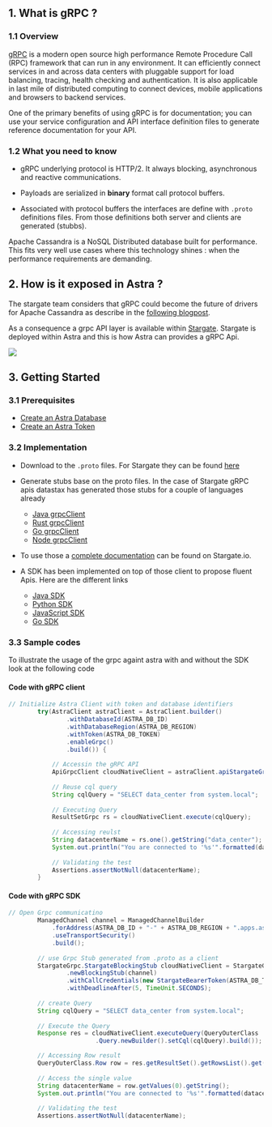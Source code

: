 
## 1. What is gRPC ?

### 1.1 Overview

[gRPC](http://grpc.io) is a modern open source high performance Remote Procedure Call (RPC) framework that can run in any environment. It can efficiently connect services in and across data centers with pluggable support for load balancing, tracing, health checking and authentication. It is also applicable in last mile of distributed computing to connect devices, mobile applications and browsers to backend services.

One of the primary benefits of using gRPC is for documentation; you can use your service configuration and API interface definition files to generate reference documentation for your API.

### 1.2 What you need to know

- gRPC underlying protocol is HTTP/2. It always blocking, asynchronous and reactive communications.

- Payloads are serialized in **binary** format call protocol buffers.

- Associated with protocol buffers the interfaces are define with `.proto` definitions files. From those definitions both server and clients are generated (stubbs).

Apache Cassandra is a NoSQL Distributed database built for performance. This fits very well use cases where this technology shines : when the performance requirements are demanding.


## 2. How is it exposed in Astra ?

The stargate team considers that gRPC could become the future of drivers for Apache Cassandra as describe in the [following blogpost](https://stargate.io/2022/01/15/stargate-grpc-the-better-way-to-cql.html).

As a consequence a grpc API layer is available within [Stargate](stargate.io). Stargate is deployed within Astra and this is how Astra can provides a gRPC Api.

<img src="../../../../img/stargate-api-grpc/architecture.png" />

## 3. Getting Started

### 3.1 Prerequisites

- [Create an Astra Database](https://awesome-astra.github.io/docs/pages/astra/create-instance/)
- [Create an Astra Token](https://awesome-astra.github.io/docs/pages/astra/create-token/)


### 3.2 Implementation

- Download to the `.proto` files. For Stargate they can be found [here]()

- Generate stubs base on the proto files. In the case of Stargate gRPC apis datastax has  generated those stubs for a couple of languages already
    - [Java grpcClient](https://github.com/stargate/stargate-grpc-java-client)
    - [Rust grpcClient](https://github.com/stargate/stargate-grpc-rust-client)
    - [Go grpcClient](https://github.com/stargate/stargate-grpc-go-client)
    - [Node grpcClient](https://github.com/stargate/stargate-grpc-node-client)

- To use those a [complete documentation](https://stargate.io/docs/latest/develop/dev-with-grpc.html) can be found on Stargate.io.

- A SDK has been implemented on top of those client to propose fluent Apis. Here are the different links
    - [Java SDK](https://github.com/datastax/astra-sdk-java/wiki)
    - [Python SDK](https://github.com/datastax/astrapy)
    - [JavaScript SDK](https://github.com/datastax/astrajs)
    - [Go SDK](https://github.com/datastax-ext/astra-go-sdk)

### 3.3 Sample codes

To illustrate the usage of the grpc againt astra with and without the SDK look at the following code

#### Code with gRPC client

```java
// Initialize Astra Client with token and database identifiers
        try(AstraClient astraClient = AstraClient.builder()
                .withDatabaseId(ASTRA_DB_ID)
                .withDatabaseRegion(ASTRA_DB_REGION)
                .withToken(ASTRA_DB_TOKEN)
                .enableGrpc()
                .build()) {
            
            // Accessin the gRPC API
            ApiGrpcClient cloudNativeClient = astraClient.apiStargateGrpc();
            
            // Reuse cql query
            String cqlQuery = "SELECT data_center from system.local";
            
            // Executing Query
            ResultSetGrpc rs = cloudNativeClient.execute(cqlQuery);
            
            // Accessing reulst
            String datacenterName = rs.one().getString("data_center");
            System.out.println("You are connected to '%s'".formatted(datacenterName));
            
            // Validating the test
            Assertions.assertNotNull(datacenterName);
        }
```        

#### Code with gRPC SDK

```java
// Open Grpc communicatino 
        ManagedChannel channel = ManagedChannelBuilder
            .forAddress(ASTRA_DB_ID + "-" + ASTRA_DB_REGION + ".apps.astra.datastax.com", 443)
            .useTransportSecurity()
            .build();
        
        // use Grpc Stub generated from .proto as a client
        StargateGrpc.StargateBlockingStub cloudNativeClient = StargateGrpc
                .newBlockingStub(channel)
                .withCallCredentials(new StargateBearerToken(ASTRA_DB_TOKEN))
                .withDeadlineAfter(5, TimeUnit.SECONDS);
        
        // create Query
        String cqlQuery = "SELECT data_center from system.local";
        
        // Execute the Query
        Response res = cloudNativeClient.executeQuery(QueryOuterClass
                        .Query.newBuilder().setCql(cqlQuery).build());

        // Accessing Row result
        QueryOuterClass.Row row = res.getResultSet().getRowsList().get(0);
        
        // Access the single value
        String datacenterName = row.getValues(0).getString();
        System.out.println("You are connected to '%s'".formatted(datacenterName));
        
        // Validating the test
        Assertions.assertNotNull(datacenterName);
```




